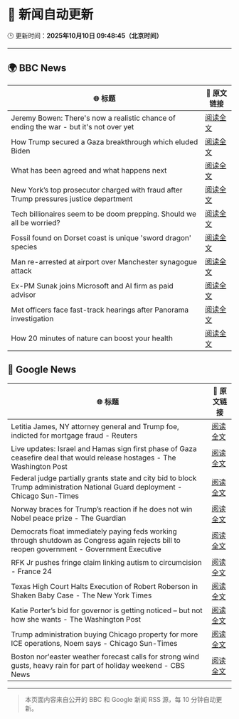 # 🧠 新闻自动更新

🕒 更新时间：**2025年10月10日 09:48:45（北京时间）**

---

## 🌍 BBC News

| 🌐 标题 | 🔗 原文链接 |
|--------|-------------|
| Jeremy Bowen: There's now a realistic chance of ending the war - but it's not over yet | [阅读全文](https://www.bbc.com/news/articles/cn5q04yr345o?at_medium=RSS&at_campaign=rss) |
| How Trump secured a Gaza breakthrough which eluded Biden | [阅读全文](https://www.bbc.com/news/articles/cj3yke64vp6o?at_medium=RSS&at_campaign=rss) |
| What has been agreed and what happens next | [阅读全文](https://www.bbc.com/news/articles/cvgqx7ygq41o?at_medium=RSS&at_campaign=rss) |
| New York’s top prosecutor charged with fraud after Trump pressures justice department | [阅读全文](https://www.bbc.com/news/articles/c4g9n4xj904o?at_medium=RSS&at_campaign=rss) |
| Tech billionaires seem to be doom prepping. Should we all be worried? | [阅读全文](https://www.bbc.com/news/articles/cly17834524o?at_medium=RSS&at_campaign=rss) |
| Fossil found on Dorset coast is unique 'sword dragon' species | [阅读全文](https://www.bbc.com/news/articles/cdjzvzzy0mxo?at_medium=RSS&at_campaign=rss) |
| Man re-arrested at airport over Manchester synagogue attack | [阅读全文](https://www.bbc.com/news/articles/cz69q1p6376o?at_medium=RSS&at_campaign=rss) |
| Ex-PM Sunak joins Microsoft and AI firm as paid advisor | [阅读全文](https://www.bbc.com/news/articles/clyqe22pz81o?at_medium=RSS&at_campaign=rss) |
| Met officers face fast-track hearings after Panorama investigation | [阅读全文](https://www.bbc.com/news/articles/c1dqvp1exxxo?at_medium=RSS&at_campaign=rss) |
| How 20 minutes of nature can boost your health | [阅读全文](https://www.bbc.com/news/articles/cvg0yvdjgn5o?at_medium=RSS&at_campaign=rss) |

## 📰 Google News

| 🌐 标题 | 🔗 原文链接 |
|--------|-------------|
| Letitia James, NY attorney general and Trump foe, indicted for mortgage fraud - Reuters | [阅读全文](https://news.google.com/rss/articles/CBMikwFBVV95cUxNYmpVZkNnSmlLMUhOaEFIdFAyRjR5LThra3hCcGE3YXhIb0xJWm1RSUw3dlZ0MEFKMy1pNWpnazYyNjVNWlUyWl9jQzBhTkVHSE43TzhTbmhOTGlaZGdxcnhNaXNDTGxPeFVSMlNPMF9ZandnZkNoRHREYkt2NFQ4bDRLYV9RSkVya2tJeWRxSVd6RmM?oc=5) |
| Live updates: Israel and Hamas sign first phase of Gaza ceasefire deal that would release hostages - The Washington Post | [阅读全文](https://news.google.com/rss/articles/CBMijwFBVV95cUxNZ0thZzJMSDRQMUtNRXUzMVJvLXQ3UVRnVVYwdUNnRXZ4ek5JMzlBVjB1RV9QbkFPc2Vsb0Y4cDNCT2pxV3ctcEtQdXRrWGJVM2VMZXl3S2F5LUZSOHRkQjN3dkVncGtZWjlUV1diaEJYd1c0SmJnVTVjYjg3clhEVWswZ1gzNmJZMS0tbTZZTQ?oc=5) |
| Federal judge partially grants state and city bid to block Trump administration National Guard deployment - Chicago Sun-Times | [阅读全文](https://news.google.com/rss/articles/CBMixAFBVV95cUxPRmVPUDMtTmxfZy1tYmE2VjZfNVZyU0NkWW84elVuX0JwcUZqaGJhWWE3b1gwbkVpMm5fUXRyblcxVXZxTjBscVd5Q3hEN1JxWjdBSWVCSUU5aFpEUFZNVU1pd3NjclZwR21xWUI5Wm1ab1c2VXBvdzRGbm1ueU9nU1pWQXJJUnJyN2VNOXFzY3FzYWg4N3AwWGx6QlVYbEVVaGlHRUhzR1haX284QjhGTTd2YkdNWV92LTNkUVlaZUZ1b1F2?oc=5) |
| Norway braces for Trump’s reaction if he does not win Nobel peace prize - The Guardian | [阅读全文](https://news.google.com/rss/articles/CBMitwFBVV95cUxNTXRGOGlHNXUzdXhDSnhESkEyclRYVmZJVEJEaXFVeGl1eUppdmlyam5LdzJIRjBCQmVJc3A3bFhwYUNnZFhvaHcwYmJRQWhVQzVPTWJWNW1YWldRRXhDemt1d1Z1NnBhTDJHbk1xRnoyZ01hV1VVWnNpc0I5eFJ2S1ByZVNhcVVRZk41QjZSS2tsZXFJbFEtS0hJWEkxNFZMblczNjU4ektramNOSEtIX1lneWhUd1k?oc=5) |
| Democrats float immediately paying feds working through shutdown as Congress again rejects bill to reopen government - Government Executive | [阅读全文](https://news.google.com/rss/articles/CBMi9gFBVV95cUxQQlYyQmZZbzZXMDVhNkl5c21vRTh4S01yYkVma3FCeThhU1lfSXp6UHVJSXlBbEJMb0x5dVBlUC1TalA3UmxZSUdLeUhRMVNGYUlCV0JzUEZjV2JtdXo0NXUxWG5DYnpOYW5kbDhHY2lybGlFWjlwU296MDdTZHh6V04zbldUNHBCekI5WlRkZUhUSmZDQ0pPM1E1NmtsS2NnOWF0WTFQS2NRUXZTZkdmLWhXRms3N0JVaVM2eXo2MjhHM0E0ejVkOGhzMGUwNXh0cF92M2dpMkNwbUdQUkZaZjZ3cW9HUjc0QWt5WTVCQ1l6c3FCQ1E?oc=5) |
| RFK Jr pushes fringe claim linking autism to circumcision - France 24 | [阅读全文](https://news.google.com/rss/articles/CBMipwFBVV95cUxNNUtVSnhOc3l4VWJvd0RjMS1CQXppeDNmb0RNejBQakZrOXlhT3IwVFdmSndUcEdsREN3YTZWcWJJVVQ2c2VpMFlic0J0ZDdYTXR4c3ZONjZoYm5saWVtMm1xX0xTZzVDUkVhbnVUeDhDNnJwNlhuc0ZmbS02NUFWeUNqdUxtdy1mM3JpUERGMkw4MnJFaldGTkJwS1E2S3BVY3RteDdmUQ?oc=5) |
| Texas High Court Halts Execution of Robert Roberson in Shaken Baby Case - The New York Times | [阅读全文](https://news.google.com/rss/articles/CBMiekFVX3lxTFA1NExyNmE3UGtSekVKdUotOGd2a1VUOEpBUE9jNG9WZm5kczZRM0tEdU54dHJKeThsOFQyTWY4LV82aGNxcWdEcW5aTWZmT1I5R1FhWVZTQ21KM1cxMEd3b3lIOW03Nkc1akNBWjJTaURieE5HUTA3QnVR?oc=5) |
| Katie Porter’s bid for governor is getting noticed – but not how she wants - The Washington Post | [阅读全文](https://news.google.com/rss/articles/CBMingFBVV95cUxQZUlwNVU3YUgzT1cxX0xaQlctclNVYnc4ZDB6MG9iSUxZbjB1VFI4Z1I2c2lFeV9xYkF1WEVyRGZrN1dEMFZqaU5iTzNNcnJDaDhZRF91NHBSLWVGUTA3SWdTWEhEWThBbDhiMm9UYlYydks2OFV4cGFWMGtTY1hoTzlMcmU2M29wOENEZVJwQTdpeEJuUjVsYUtXaDQ2dw?oc=5) |
| Trump administration buying Chicago property for more ICE operations, Noem says - Chicago Sun-Times | [阅读全文](https://news.google.com/rss/articles/CBMinAFBVV95cUxNSGtKM1prQnZmSS1uZ0VrQVdzRnNMV01XZVhIUzd0SmI0d1Fsa2J5aHhmWG9WMlNTWC01aV81dGc0cXAxLTEzTmlObHFVUDdKSTVTQzJ3R2U3MF93R21lYnpsTDlwa2ljRmZjNWxLUFVMbFZSakFLMzhzNHJFWnNqaW1HMWNWUGFsUUlIZDdFSWVlYWxlQ09TQWdsemw?oc=5) |
| Boston nor'easter weather forecast calls for strong wind gusts, heavy rain for part of holiday weekend - CBS News | [阅读全文](https://news.google.com/rss/articles/CBMif0FVX3lxTE1NUHhWUUE3RnAyTEwySGVleFZzU2ZCZVV0dWlnUkRGMVRFSWRFQ2hBZkZtNkNIQzV5UUpCSFJFS2hKTVcxR0UwSDF3aVFtaHdTTjlJTFp1UGY0M21zcnR1LWdsTnpCLTExRnIyNlhYZmVoeWN5YjJpNXQxZEZSa2s?oc=5) |

---
> 本页面内容来自公开的 BBC 和 Google 新闻 RSS 源，每 10 分钟自动更新。